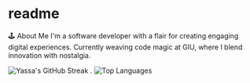 # readme
🕹️ About Me
I'm a software developer with a flair for creating engaging digital experiences. Currently weaving code magic at GIU, where I blend innovation with nostalgia.


![Yassa's GitHub Streak](https://github-readme-streak-stats.herokuapp.com/?user=Yassa122&theme=dark&background=000000) .  ![Top Languages](https://github-readme-stats.vercel.app/api/top-langs/?username=Yassa122&layout=compact)

